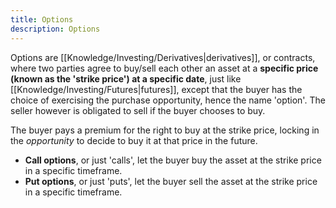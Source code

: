 ```yaml
---
title: Options
description: Options
---
```


Options are [[Knowledge/Investing/Derivatives|derivatives]], or contracts, where two parties agree to buy/sell each other an asset at a **specific price (known as the 'strike price') at a specific date**, just like [[Knowledge/Investing/Futures|futures]], except that the buyer has the choice of exercising the purchase opportunity, hence the name 'option'. The seller however is obligated to sell if the buyer chooses to buy.

The buyer pays a premium for the right to buy at the strike price, locking in the *opportunity* to decide to buy it at that price in the future.
- **Call options**, or just 'calls', let the buyer buy the asset at the strike price in a specific timeframe.
- **Put options**, or just 'puts', let the buyer sell the asset at the strike price in a specific timeframe.

